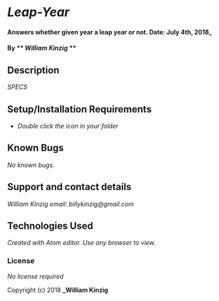 # _Leap-Year_

#### Answers whether given year a leap year or not. Date: July 4th, 2018_

#### By _** William Kinzig **_

## Description

_SPECS_

## Setup/Installation Requirements

* _Double click the icon in your folder_

## Known Bugs

_No known bugs._

## Support and contact details

_William Kinzig email: billykinzig@gmail.com_

## Technologies Used

_Created with Atom editor.  Use any browser to view._

### License

*No license required*

Copyright (c) 2018 **_William Kinzig**
